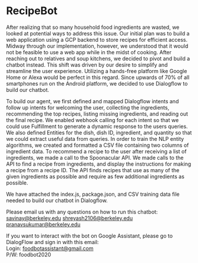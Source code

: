 # RecipeBot

After realizing that so many household food ingredients are wasted, we looked at potential ways to address this issue. Our initial plan was to build a web application using a GCP backend to store recipes for efficient access. Midway through our implementation, however, we understood that it would not be feasible to use a web app while in the midst of cooking. After reaching out to relatives and soup kitchens, we decided to pivot and build a chatbot instead. This shift was driven by our desire to simplify and streamline the user experience. Utilizing a hands-free platform like Google Home or Alexa would be perfect in this regard. Since upwards of 70% of all smartphones run on the Android platform, we decided to use Dialogflow to build our chatbot.

To build our agent, we first defined and mapped Dialogflow intents and follow up intents for welcoming the user, collecting the ingredients, recommending the top recipes, listing missing ingredients, and reading out the final recipe. We enabled webhook calling for each intent so that we could use Fulfillment to generate a dynamic response to the users queries. We also defined Entities for the dish, dish ID, ingredient, and quantity so that we could extract useful data from queries. In order to train the NLP entity algorithms, we created and formatted a CSV file containing two columns of ingredient data. To recommend a recipe to the user after receiving a list of ingredients, we made a call to the Spoonacular API. We made calls to the API to find a recipe from ingredients, and display the instructions for making a recipe from a recipe ID. The API finds recipes that use as many of the given ingredients as possible and require as few additional ingredients as possible.

We have attached the index.js, package.json, and CSV training data file needed to build our chatbot in Dialogflow. 

Please email us with any questions on how to run this chatbot:
savinay@berkeley.edu
shreyash2106@berkeley.edu
pranavsukumar@berkeley.edu 

If you want to interact with the bot on Google Assistant, please go to DialogFlow and sign in with this email: 
<br> Login: foodbotassistant@gmail.com <br /> 
P/W: foodbot2020 
